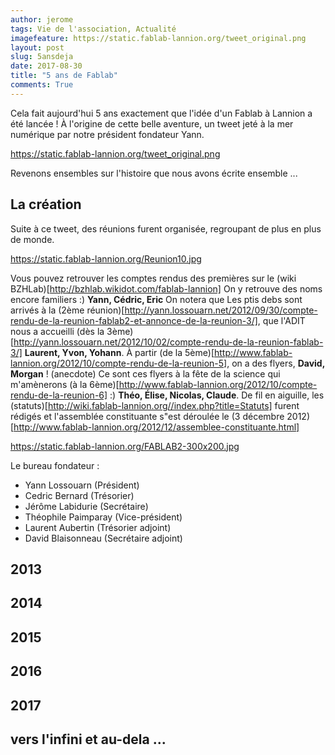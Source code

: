 ```yaml
---
author: jerome
tags: Vie de l'association, Actualité
imagefeature: https://static.fablab-lannion.org/tweet_original.png
layout: post
slug: 5ansdeja
date: 2017-08-30
title: "5 ans de Fablab"
comments: True
---
```


Cela fait aujourd'hui 5 ans exactement que l'idée d'un Fablab à Lannion a été lancée !
À  l'origine de cette belle aventure, un tweet jeté à la mer numérique par notre président fondateur Yann.

https://static.fablab-lannion.org/tweet_original.png

Revenons ensembles sur l'histoire que nous avons écrite ensemble ...

## La création
Suite à ce tweet, des réunions furent organisée, regroupant de plus en plus de monde.

https://static.fablab-lannion.org/Reunion10.jpg

Vous pouvez retrouver les comptes rendus des premières sur le (wiki BZHLab)[http://bzhlab.wikidot.com/fablab-lannion]
On y retrouve des noms encore familiers :) **Yann, Cédric, Eric**
On notera que Les ptis debs sont arrivés à la (2ème réunion)[http://yann.lossouarn.net/2012/09/30/compte-rendu-de-la-reunion-fablab2-et-annonce-de-la-reunion-3/], que l'ADIT nous a accueilli (dès la 3ème)[http://yann.lossouarn.net/2012/10/02/compte-rendu-de-la-reunion-fablab-3/] **Laurent, Yvon, Yohann**. À partir (de la 5ème)[http://www.fablab-lannion.org/2012/10/compte-rendu-de-la-reunion-5], on a des flyers, **David, Morgan** ! (anecdote) Ce sont ces flyers à la fête de la science qui m'amènerons (à la 6ème)[http://www.fablab-lannion.org/2012/10/compte-rendu-de-la-reunion-6] :) **Théo, Élise, Nicolas, Claude**. De fil en aiguille, les (statuts)[http://wiki.fablab-lannion.org//index.php?title=Statuts] furent rédigés et l'assemblée constituante s"est déroulée le (3 décembre 2012)[http://www.fablab-lannion.org/2012/12/assemblee-constituante.html]

https://static.fablab-lannion.org/FABLAB2-300x200.jpg

Le bureau fondateur :
* Yann Lossouarn (Président)
* Cedric Bernard (Trésorier)
* Jérôme Labidurie (Secrétaire)
* Théophile Paimparay (Vice-président)
* Laurent Aubertin (Trésorier adjoint)
* David Blaisonneau (Secrétaire adjoint)

## 2013

## 2014

## 2015

## 2016

## 2017

## vers l'infini et au-dela ...
